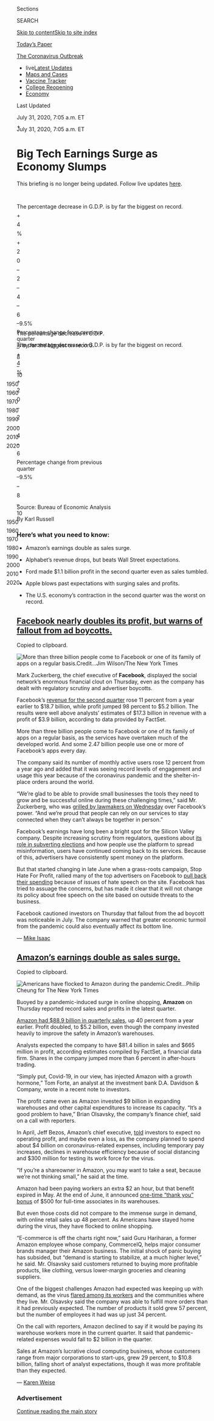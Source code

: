 <div id="app">

<div>

<div>

<div>

<div class="NYTAppHideMasthead css-ri3gv3 e1suatyy0">

<div class="section css-ui9rw0 e1suatyy2">

<div class="css-eph4ug er09x8g0">

<div class="css-6n7j50">

</div>

<span class="css-1dv1kvn">Sections</span>

<div class="css-10488qs">

<span class="css-1dv1kvn">SEARCH</span>

</div>

[Skip to content](#site-content)[Skip to site
index](#site-index)

</div>

<div class="css-10698na e1huz5gh0">

</div>

</div>

<div id="masthead-bar-one" class="section hasLinks css-15hmgas e1csuq9d3">

<div class="css-uqyvli e1csuq9d0">

</div>

<div class="css-1uqjmks e1csuq9d1">

</div>

<div class="css-9e9ivx">

[](https://myaccount.nytimes.com/auth/login?response_type=cookie&client_id=vi)

</div>

<div class="css-1bvtpon e1csuq9d2">

[Today’s
Paper](https://www.nytimes.com/section/todayspaper)

</div>

</div>

</div>

</div>

<div data-aria-hidden="false">

<div id="site-content" data-role="main">

<div class="css-15bl40j">

<div id="styln-prism-menu-1592847958612" class="section interactive-content interactive-size-medium css-1ufzkuw" data-id="100000007203936">

<div class="css-17ih8de interactive-body" data-sourceid="100000007203936">

<div id="scroll-container" class="css-1gj85ro">

[<span class="styln-title-wrap"><span class="css-1pje3qr">The
Coronavirus</span><span class="css-1pje3qr">
Outbreak</span></span>](https://www.nytimes.com/news-event/coronavirus)

  - <span class="css-kqxiym" data-emphasize="true">live</span>[Latest
    Updates](https://www.nytimes.com/2020/08/04/world/coronavirus-covid-19.html)
  - [Maps and
    Cases](https://www.nytimes.com/interactive/2020/us/coronavirus-us-cases.html)
  - [Vaccine
    Tracker](https://www.nytimes.com/interactive/2020/science/coronavirus-vaccine-tracker.html)
  - [College
    Reopening](https://www.nytimes.com/2020/08/02/us/covid-college-reopening.html)
  - [Economy](https://www.nytimes.com/live/2020/08/03/business/stock-market-today-coronavirus)

</div>

</div>

</div>

</div>

<div class="css-mj09ha">

<span>Last Updated <span class="css-vxcmzt"></span></span>

<div class="css-ki347z">

<span class="css-1656jku">July 31, 2020, 7:05 a.m.
ET</span><span class="css-xwx5dt"></span>

</div>

<span class="css-1dv1kvn" data-aria-live="polite">July 31, 2020, 7:05
a.m. ET</span>

</div>

<div class="css-ftdtgk">

<div class="css-1vkm6nb ehdk2mb0">

# Big Tech Earnings Surge as Economy Slumps

</div>

This briefing is no longer being updated. Follow live updates
[here](https://www.nytimes.com/live/2020/07/31/business/stock-market-today-coronavirus).

<div id="gdp-2q-change" class="section interactive-content interactive-size-scoop css-1fwl6kh" data-id="100000007263607">

<div class="css-17ih8de interactive-body" data-sourceid="100000007263607">

<div id="g-gdp-q2-change-box" class="ai2html">

<div id="g-gdp-q2-change-335" class="g-artboard" style="max-width: 335px;max-height: 341px" data-aspect-ratio="0.981" data-min-width="0" data-max-width="599">

<div style="padding: 0 0 101.8877% 0;">

</div>

![](data:image/gif;base64,R0lGODlhCgAKAIAAAB8fHwAAACH5BAEAAAAALAAAAAAKAAoAAAIIhI+py+0PYysAOw==)

<div id="g-ai0-1" class="g-graphic g-aiAbs g-aiPointText" style="top:4.7553%;margin-top:-17.2px;left:19.1005%;width:231px;">

The percentage decrease in G.D.P.

is by far the biggest on
record.

</div>

<div id="g-ai0-2" class="g-graphic g-aiAbs g-aiPointText" style="top:8.856%;margin-top:-606.2px;right:97.9104%;width:29px;">

\+

</div>

<div id="g-ai0-3" class="g-graphic g-aiAbs g-aiPointText" style="top:8.856%;margin-top:-606.2px;right:93.8269%;width:29px;">

4

</div>

<div id="g-ai0-4" class="g-graphic g-aiAbs g-aiPointText" style="top:8.856%;margin-top:-606.2px;left:6.1253%;width:32px;">

%

</div>

<div id="g-ai0-5" class="g-graphic g-aiAbs g-aiPointText" style="top:20.2821%;margin-top:-606.2px;right:97.9104%;width:29px;">

\+

</div>

<div id="g-ai0-6" class="g-graphic g-aiAbs g-aiPointText" style="top:20.2821%;margin-top:-606.2px;right:93.8269%;width:29px;">

2

</div>

<div id="g-ai0-7" class="g-graphic g-aiAbs g-aiPointText" style="top:31.7082%;margin-top:-606.2px;right:93.8269%;width:29px;">

0

</div>

<div id="g-ai0-8" class="g-graphic g-aiAbs g-aiPointText" style="top:43.1344%;margin-top:-606.2px;right:97.9104%;width:29px;">

–

</div>

<div id="g-ai0-9" class="g-graphic g-aiAbs g-aiPointText" style="top:43.1344%;margin-top:-606.2px;right:93.8269%;width:29px;">

2

</div>

<div id="g-ai0-10" class="g-graphic g-aiAbs g-aiPointText" style="top:54.5605%;margin-top:-606.2px;right:97.9104%;width:29px;">

–

</div>

<div id="g-ai0-11" class="g-graphic g-aiAbs g-aiPointText" style="top:54.5605%;margin-top:-606.2px;right:93.8269%;width:29px;">

4

</div>

<div id="g-ai0-12" class="g-graphic g-aiAbs g-aiPointText" style="top:65.9866%;margin-top:-606.2px;right:97.9104%;width:29px;">

–

</div>

<div id="g-ai0-13" class="g-graphic g-aiAbs g-aiPointText" style="top:65.9866%;margin-top:-606.2px;right:93.8269%;width:29px;">

6

</div>

<div id="g-ai0-14" class="g-graphic g-aiAbs g-aiPointText" style="top:75.3626%;margin-top:-8.2px;right:5.7624%;width:62px;">

–9.5%

</div>

<div id="g-ai0-15" class="g-graphic g-aiAbs g-aiPointText" style="top:75.5082%;margin-top:-7.7px;left:13.2824%;width:231px;">

Percentage change from previous
quarter

</div>

<div id="g-ai0-16" class="g-graphic g-aiAbs g-aiPointText" style="top:77.7057%;margin-top:-606.2px;right:97.9104%;width:29px;">

–

</div>

<div id="g-ai0-17" class="g-graphic g-aiAbs g-aiPointText" style="top:77.7057%;margin-top:-606.2px;right:93.8269%;width:29px;">

8

</div>

<div id="g-ai0-18" class="g-graphic g-aiAbs g-aiPointText" style="top:89.1318%;margin-top:-606.2px;right:97.9104%;width:29px;">

–

</div>

<div id="g-ai0-19" class="g-graphic g-aiAbs g-aiPointText" style="top:89.1318%;margin-top:-606.2px;right:93.7791%;width:36px;">

10

</div>

<div id="g-ai0-20" class="g-graphic g-aiAbs g-aiPointText" style="top:96.1633%;margin-top:-6.2px;left:10.8506%;margin-left:-24.5px;width:49px;">

1950

</div>

<div id="g-ai0-21" class="g-graphic g-aiAbs g-aiPointText" style="top:96.1633%;margin-top:-6.2px;left:22.9933%;margin-left:-24.5px;width:49px;">

1960

</div>

<div id="g-ai0-22" class="g-graphic g-aiAbs g-aiPointText" style="top:96.1633%;margin-top:-6.2px;left:35.1362%;margin-left:-24.5px;width:49px;">

1970

</div>

<div id="g-ai0-23" class="g-graphic g-aiAbs g-aiPointText" style="top:96.1633%;margin-top:-6.2px;left:47.2791%;margin-left:-24.5px;width:49px;">

1980

</div>

<div id="g-ai0-24" class="g-graphic g-aiAbs g-aiPointText" style="top:96.1633%;margin-top:-6.2px;left:59.4219%;margin-left:-24.5px;width:49px;">

1990

</div>

<div id="g-ai0-25" class="g-graphic g-aiAbs g-aiPointText" style="top:96.1633%;margin-top:-6.2px;left:71.5646%;margin-left:-24.5px;width:49px;">

2000

</div>

<div id="g-ai0-26" class="g-graphic g-aiAbs g-aiPointText" style="top:96.1633%;margin-top:-6.2px;left:83.7075%;margin-left:-24.5px;width:49px;">

2010

</div>

<div id="g-ai0-27" class="g-graphic g-aiAbs g-aiPointText" style="top:96.1633%;margin-top:-6.2px;left:95.8504%;margin-left:-24.5px;width:49px;">

2020

</div>

</div>

<div id="g-gdp-q2-change-600" class="g-artboard" style="width:600px; height:349.833169762183px;" data-aspect-ratio="1.715" data-min-width="600" data-max-width="1049">

<div style="">

</div>

![](data:image/gif;base64,R0lGODlhCgAKAIAAAB8fHwAAACH5BAEAAAAALAAAAAAKAAoAAAIIhI+py+0PYysAOw==)

<div id="g-ai1-1" class="g-graphic g-aiAbs g-aiPointText" style="top:3.5057%;margin-top:-9.3px;left:-0.0001%;width:479px;">

The percentage decrease in G.D.P. is by far the biggest on
record.

</div>

<div id="g-ai1-2" class="g-graphic g-aiAbs g-aiPointText" style="top:11.245%;margin-top:-7.3px;right:98.6281%;width:30px;">

\+

</div>

<div id="g-ai1-3" class="g-graphic g-aiAbs g-aiPointText" style="top:11.245%;margin-top:-7.3px;right:95.891%;width:30px;">

4

</div>

<div id="g-ai1-4" class="g-graphic g-aiAbs g-aiPointText" style="top:11.245%;margin-top:-7.3px;left:4.1056%;width:34px;">

%

</div>

<div id="g-ai1-5" class="g-graphic g-aiAbs g-aiPointText" style="top:22.3931%;margin-top:-7.3px;right:98.6281%;width:30px;">

\+

</div>

<div id="g-ai1-6" class="g-graphic g-aiAbs g-aiPointText" style="top:22.3931%;margin-top:-7.3px;right:95.891%;width:30px;">

2

</div>

<div id="g-ai1-7" class="g-graphic g-aiAbs g-aiPointText" style="top:33.5413%;margin-top:-7.3px;right:95.891%;width:30px;">

0

</div>

<div id="g-ai1-8" class="g-graphic g-aiAbs g-aiPointText" style="top:44.6895%;margin-top:-7.3px;right:98.6281%;width:30px;">

–

</div>

<div id="g-ai1-9" class="g-graphic g-aiAbs g-aiPointText" style="top:44.6895%;margin-top:-7.3px;right:95.891%;width:30px;">

2

</div>

<div id="g-ai1-10" class="g-graphic g-aiAbs g-aiPointText" style="top:56.1235%;margin-top:-7.3px;right:98.6281%;width:30px;">

–

</div>

<div id="g-ai1-11" class="g-graphic g-aiAbs g-aiPointText" style="top:56.1235%;margin-top:-7.3px;right:95.891%;width:30px;">

4

</div>

<div id="g-ai1-12" class="g-graphic g-aiAbs g-aiPointText" style="top:67.2717%;margin-top:-7.3px;right:98.6281%;width:30px;">

–

</div>

<div id="g-ai1-13" class="g-graphic g-aiAbs g-aiPointText" style="top:67.2717%;margin-top:-7.3px;right:95.891%;width:30px;">

6

</div>

<div id="g-ai1-14" class="g-graphic g-aiAbs g-aiPointText" style="top:75.9687%;margin-top:-7.8px;right:4.3662%;width:68px;">

–9.5%

</div>

<div id="g-ai1-15" class="g-graphic g-aiAbs g-aiPointText" style="top:76.2551%;margin-top:-7.8px;left:11.2586%;width:266px;">

Percentage change from previous
quarter

</div>

<div id="g-ai1-16" class="g-graphic g-aiAbs g-aiPointText" style="top:78.4198%;margin-top:-7.3px;right:98.6281%;width:30px;">

–

</div>

<div id="g-ai1-17" class="g-graphic g-aiAbs g-aiPointText" style="top:78.4198%;margin-top:-7.3px;right:95.891%;width:30px;">

8

</div>

<div id="g-ai1-18" class="g-graphic g-aiAbs g-aiPointText" style="top:89.5679%;margin-top:-7.3px;right:98.6281%;width:30px;">

–

</div>

<div id="g-ai1-19" class="g-graphic g-aiAbs g-aiPointText" style="top:89.5679%;margin-top:-7.3px;right:95.8877%;width:38px;">

10

</div>

<div id="g-ai1-20" class="g-graphic g-aiAbs g-aiPointText" style="top:97.408%;margin-top:-7.8px;left:9.1396%;margin-left:-27px;width:54px;">

1950

</div>

<div id="g-ai1-21" class="g-graphic g-aiAbs g-aiPointText" style="top:97.408%;margin-top:-7.8px;left:21.627%;margin-left:-27px;width:54px;">

1960

</div>

<div id="g-ai1-22" class="g-graphic g-aiAbs g-aiPointText" style="top:97.408%;margin-top:-7.8px;left:34.1144%;margin-left:-27px;width:54px;">

1970

</div>

<div id="g-ai1-23" class="g-graphic g-aiAbs g-aiPointText" style="top:97.408%;margin-top:-7.8px;left:46.6018%;margin-left:-27px;width:54px;">

1980

</div>

<div id="g-ai1-24" class="g-graphic g-aiAbs g-aiPointText" style="top:97.408%;margin-top:-7.8px;left:59.0892%;margin-left:-27px;width:54px;">

1990

</div>

<div id="g-ai1-25" class="g-graphic g-aiAbs g-aiPointText" style="top:97.408%;margin-top:-7.8px;left:71.5766%;margin-left:-27px;width:54px;">

2000

</div>

<div id="g-ai1-26" class="g-graphic g-aiAbs g-aiPointText" style="top:97.408%;margin-top:-7.8px;left:84.0641%;margin-left:-27px;width:54px;">

2010

</div>

<div id="g-ai1-27" class="g-graphic g-aiAbs g-aiPointText" style="top:97.408%;margin-top:-7.8px;left:96.5514%;margin-left:-27px;width:54px;">

2020

</div>

</div>

<div id="g-gdp-q2-change-1050" class="g-artboard" style="width:1050px; height:426.295842054247px;" data-aspect-ratio="2.463" data-min-width="1050">

<div style="">

</div>

![](data:image/gif;base64,R0lGODlhCgAKAIAAAB8fHwAAACH5BAEAAAAALAAAAAAKAAoAAAIIhI+py+0PYysAOw==)

<div id="g-ai2-1" class="g-graphic g-aiAbs g-aiPointText" style="top:3.3461%;margin-top:-9.3px;left:21.4286%;width:479px;">

The percentage decrease in G.D.P. is by far the biggest on
record.

</div>

<div id="g-ai2-2" class="g-graphic g-aiAbs g-aiPointText" style="top:6.396%;margin-top:-7.3px;right:99.1428%;width:30px;">

\+

</div>

<div id="g-ai2-3" class="g-graphic g-aiAbs g-aiPointText" style="top:6.396%;margin-top:-7.3px;right:97.6228%;width:30px;">

4

</div>

<div id="g-ai2-4" class="g-graphic g-aiAbs g-aiPointText" style="top:6.396%;margin-top:-7.3px;left:2.3752%;width:34px;">

%

</div>

<div id="g-ai2-5" class="g-graphic g-aiAbs g-aiPointText" style="top:18.1249%;margin-top:-7.3px;right:99.1428%;width:30px;">

\+

</div>

<div id="g-ai2-6" class="g-graphic g-aiAbs g-aiPointText" style="top:18.1249%;margin-top:-7.3px;right:97.6228%;width:30px;">

2

</div>

<div id="g-ai2-7" class="g-graphic g-aiAbs g-aiPointText" style="top:29.8539%;margin-top:-7.3px;right:97.6228%;width:30px;">

0

</div>

<div id="g-ai2-8" class="g-graphic g-aiAbs g-aiPointText" style="top:41.5828%;margin-top:-7.3px;right:99.1428%;width:30px;">

–

</div>

<div id="g-ai2-9" class="g-graphic g-aiAbs g-aiPointText" style="top:41.5828%;margin-top:-7.3px;right:97.6228%;width:30px;">

2

</div>

<div id="g-ai2-10" class="g-graphic g-aiAbs g-aiPointText" style="top:53.3117%;margin-top:-7.3px;right:99.1428%;width:30px;">

–

</div>

<div id="g-ai2-11" class="g-graphic g-aiAbs g-aiPointText" style="top:53.3117%;margin-top:-7.3px;right:97.6228%;width:30px;">

4

</div>

<div id="g-ai2-12" class="g-graphic g-aiAbs g-aiPointText" style="top:65.0407%;margin-top:-7.3px;right:99.1428%;width:30px;">

–

</div>

<div id="g-ai2-13" class="g-graphic g-aiAbs g-aiPointText" style="top:65.0407%;margin-top:-7.3px;right:97.6228%;width:30px;">

6

</div>

<div id="g-ai2-14" class="g-graphic g-aiAbs g-aiPointText" style="top:73.7201%;margin-top:-8.3px;left:21.4286%;width:266px;">

Percentage change from previous
quarter

</div>

<div id="g-ai2-15" class="g-graphic g-aiAbs g-aiPointText" style="top:73.7118%;margin-top:-8.2px;right:2.4316%;width:62px;">

–9.5%

</div>

<div id="g-ai2-16" class="g-graphic g-aiAbs g-aiPointText" style="top:76.7696%;margin-top:-7.3px;right:99.1428%;width:30px;">

–

</div>

<div id="g-ai2-17" class="g-graphic g-aiAbs g-aiPointText" style="top:76.7696%;margin-top:-7.3px;right:97.6228%;width:30px;">

8

</div>

<div id="g-ai2-18" class="g-graphic g-aiAbs g-aiPointText" style="top:88.4985%;margin-top:-7.3px;right:99.1428%;width:30px;">

–

</div>

<div id="g-ai2-19" class="g-graphic g-aiAbs g-aiPointText" style="top:88.4985%;margin-top:-7.3px;right:97.621%;width:38px;">

10

</div>

<div id="g-ai2-20" class="g-graphic g-aiAbs g-aiPointText" style="top:96.4742%;margin-top:-8.3px;left:6.9521%;margin-left:-27px;width:54px;">

1950

</div>

<div id="g-ai2-21" class="g-graphic g-aiAbs g-aiPointText" style="top:96.4742%;margin-top:-8.3px;left:20.0131%;margin-left:-27px;width:54px;">

1960

</div>

<div id="g-ai2-22" class="g-graphic g-aiAbs g-aiPointText" style="top:96.4742%;margin-top:-8.3px;left:33.0739%;margin-left:-27px;width:54px;">

1970

</div>

<div id="g-ai2-23" class="g-graphic g-aiAbs g-aiPointText" style="top:96.4742%;margin-top:-8.3px;left:46.1349%;margin-left:-27px;width:54px;">

1980

</div>

<div id="g-ai2-24" class="g-graphic g-aiAbs g-aiPointText" style="top:96.4742%;margin-top:-8.3px;left:59.1959%;margin-left:-27px;width:54px;">

1990

</div>

<div id="g-ai2-25" class="g-graphic g-aiAbs g-aiPointText" style="top:96.4742%;margin-top:-8.3px;left:72.2566%;margin-left:-27px;width:54px;">

2000

</div>

<div id="g-ai2-26" class="g-graphic g-aiAbs g-aiPointText" style="top:96.4742%;margin-top:-8.3px;left:85.3177%;margin-left:-27px;width:54px;">

2010

</div>

<div id="g-ai2-27" class="g-graphic g-aiAbs g-aiPointText" style="top:96.4742%;margin-top:-8.3px;left:98.3787%;margin-left:-27px;width:54px;">

2020

</div>

</div>

</div>

</div>

Source: Bureau of Economic Analysis

By Karl Russell

</div>

</div>

<div id="feed-top" class="css-7pw99z">

</div>

### Here’s what you need to know:

  - [](#amazons-earnings-double-as-sales-surge)
    
    <span>Amazon’s earnings double as sales surge.</span>

  - [](#alphabets-revenue-drops-but-beats-wall-street-expectations)
    
    <span>Alphabet’s revenue drops, but beats Wall Street
    expectations.</span>

  - [](#ford-made-1-1-billion-profit-in-the-second-quarter-even-as-sales-tumbled)
    
    <span>Ford made $1.1 billion profit in the second quarter even as
    sales tumbled.</span>

  - [](#apple-blows-past-expectations-with-surging-sales-and-profits)
    
    <span>Apple blows past expectations with surging sales and
    profits.</span>

  - [](#the-us-economys-contraction-in-the-second-quarter-was-the-worst-on-record)
    
    <span>The U.S. economy’s contraction in the second quarter was the
    worst on
record.</span>

<div class="live-blog-post css-10d3q4a" data-test-id="live-blog-post" data-source-id="100000007264867">

<div id="facebook-nearly-doubles-its-profit-but-warns-of-fallout-from-ad-boycotts" class="css-608m5d">

</div>

<div class="css-j3uhc5">

<div class="css-bd1680">

## [Facebook nearly doubles its profit, but warns of fallout from ad boycotts.](#facebook-nearly-doubles-its-profit-but-warns-of-fallout-from-ad-boycotts)

<span class="css-uj8f8v" data-aria-live="polite">Copied to
clipboard.</span>

</div>

</div>

<div class="css-79elbk" data-testid="photoviewer-wrapper">

<div class="css-z3e15g" data-testid="photoviewer-wrapper-hidden">

</div>

<div class="css-1a48zt4 ehw59r15" data-testid="photoviewer-children">

![<span class="css-16f3y1r e13ogyst0" data-aria-hidden="true">More than
three billion people come to Facebook or one of its family of apps on a
regular
basis.</span><span class="css-cnj6d5 e1z0qqy90" itemprop="copyrightHolder"><span class="css-1ly73wi e1tej78p0">Credit...</span><span><span>Jim
Wilson/The New York
Times</span></span></span>](https://static01.nyt.com/images/2020/07/30/business/30markets-brf-facebook/merlin_174655161_89b625c0-9697-484c-8543-ca8e17245182-articleLarge.jpg?quality=75&auto=webp&disable=upscale)

</div>

</div>

Mark Zuckerberg, the chief executive of **Facebook**, displayed the
social network’s enormous financial clout on Thursday, even as the
company has dealt with regulatory scrutiny and advertiser boycotts.

Facebook’s [revenue for the second
quarter](https://investor.fb.com/investor-news/press-release-details/2020/Facebook-Reports-Second-Quarter-2020-Results/default.aspx)
rose 11 percent from a year earlier to $18.7 billion, while profit
jumped 98 percent to $5.2 billion. The results were well above analysts’
estimates of $17.3 billion in revenue with a profit of $3.9 billion,
according to data provided by FactSet.

More than three billion people come to Facebook or one of its family of
apps on a regular basis, as the services have overtaken much of the
developed world. And some 2.47 billion people use one or more of
Facebook’s apps every day.

The company said its number of monthly active users rose 12 percent from
a year ago and added that it was seeing record levels of engagement and
usage this year because of the coronavirus pandemic and the
shelter-in-place orders around the world.

“We’re glad to be able to provide small businesses the tools they need
to grow and be successful online during these challenging times,” said
Mr. Zuckerberg, who was [grilled by lawmakers on
Wednesday](https://www.nytimes.com/2020/07/29/technology/big-tech-hearing-apple-amazon-facebook-google.html)
over Facebook’s power. “And we’re proud that people can rely on our
services to stay connected when they can’t always be together in
person.”

Facebook’s earnings have long been a bright spot for the Silicon Valley
company. Despite increasing scrutiny from regulators, questions about
[its role in subverting
elections](https://www.nytimes.com/2018/02/17/technology/indictment-russian-tech-facebook.html)
and how people use the platform to spread misinformation, users have
continued coming back to its services. Because of this, advertisers have
consistently spent money on the platform.

But that started changing in late June when a grass-roots campaign, Stop
Hate For Profit, rallied many of the top advertisers on Facebook to
[pull back their
spending](https://www.nytimes.com/2020/06/30/technology/facebook-advertising-boycott.html)
because of issues of hate speech on the site. Facebook has tried to
assuage the concerns, but has made it clear that it will not change its
policy about free speech on the site based on outside threats to the
business.

Facebook cautioned investors on Thursday that fallout from the ad
boycott was noticeable in July. The company warned that greater economic
turmoil from the pandemic could also eventually affect its bottom line.

<div class="css-j3uhc5">

— [<span class="css-1baulvz last-byline" itemprop="name">Mike
Isaac</span>](https://www.nytimes.com/by/mike-isaac)

</div>

</div>

<div class="live-blog-post css-10d3q4a" data-test-id="live-blog-post" data-source-id="100000007264868">

<div id="amazons-earnings-double-as-sales-surge" class="css-608m5d">

</div>

<div class="css-j3uhc5">

<div class="css-bd1680">

## [Amazon’s earnings double as sales surge.](#amazons-earnings-double-as-sales-surge)

<span class="css-uj8f8v" data-aria-live="polite">Copied to
clipboard.</span>

</div>

</div>

<div class="css-79elbk" data-testid="photoviewer-wrapper">

<div class="css-z3e15g" data-testid="photoviewer-wrapper-hidden">

</div>

<div class="css-1a48zt4 ehw59r15" data-testid="photoviewer-children">

![<span class="css-16f3y1r e13ogyst0" data-aria-hidden="true">Americans
have flocked to Amazon during the
pandemic.</span><span class="css-cnj6d5 e1z0qqy90" itemprop="copyrightHolder"><span class="css-1ly73wi e1tej78p0">Credit...</span><span><span>Philip
Cheung for The New York
Times</span></span></span>](https://static01.nyt.com/images/2020/07/30/business/30markets-brf-amazon/30markets-brf-amazon-articleLarge.jpg?quality=75&auto=webp&disable=upscale)

</div>

</div>

Buoyed by a pandemic-induced surge in online shopping, **Amazon** on
Thursday reported record sales and profits in the latest quarter.

[Amazon had $88.9 billion in quarterly
sales](https://www.nytimes.com/2020/05/22/technology/amazon-coronavirus-target-walmart.html),
up 40 percent from a year earlier. Profit doubled, to $5.2 billion, even
though the company invested heavily to improve the safety in Amazon’s
warehouses.

Analysts expected the company to have $81.4 billion in sales and $665
million in profit, according estimates compiled by FactSet, a financial
data firm. Shares in the company jumped more than 6 percent in
after-hours trading.

“Simply put, Covid-19, in our view, has injected Amazon with a growth
hormone,” Tom Forte, an analyst at the investment bank D.A. Davidson &
Company, wrote in a recent note to investors.

The profit came even as Amazon invested $9 billion in expanding
warehouses and other capital expenditures to increase its capacity.
“It’s a good problem to have,” Brian Olsavsky, the company’s finance
chief, said on a call with reporters.

In April, Jeff Bezos, Amazon’s chief executive,
[told](https://www.nytimes.com/2020/04/30/technology/amazon-stock-earnings-report.html)
investors to expect no operating profit, and maybe even a loss, as the
company planned to spend about $4 billion on coronavirus-related
expenses, including temporary pay increases, declines in warehouse
efficiency because of social distancing and $300 million for testing its
work force for the virus.

“If you’re a shareowner in Amazon, you may want to take a seat, because
we’re not thinking small,” he said at the time.

Amazon had been paying workers an extra $2 an hour, but that benefit
expired in May. At the end of June, it announced [one-time “thank you”
bonus](https://blog.aboutamazon.com/operations/a-thank-you-bonus-for-amazon-front-line-employees-and-partners)
of $500 for full-time associates in its warehouses.

But even those costs did not compare to the immense surge in demand,
with online retail sales up 48 percent. As Americans have stayed home
during the virus, they have flocked to online shopping.

“E-commerce is off the charts right now,” said Guru Hariharan, a former
Amazon employee whose company, CommerceIQ, helps major consumer brands
manager their Amazon business. The initial shock of panic buying has
subsided, but “demand is starting to stabilize, at a much higher level,”
he said. Mr. Olsavsky said customers returned to buying more profitable
products, like clothing, versus lower-margin groceries and cleaning
suppliers.

One of the biggest challenges Amazon had expected was keeping up with
demand, as the virus [flared among its
workers](https://www.nytimes.com/2020/05/19/technology/amazon-coronavirus-workers.html)
and the communities where they live. Mr. Olsavsky said the company was
able to fulfill more orders than it had previously expected. The number
of products it sold grew 57 percent, but the number of employees it had
was up just 34 percent.

On the call with reporters, Amazon declined to say if it would be paying
its warehouse workers more in the current quarter. It said that
pandemic-related expenses would fall to $2 billion in the quarter.

Sales at Amazon’s lucrative cloud computing business, whose customers
range from major corporations to start-ups, grew 29 percent, to $10.8
billion, falling short of analyst expectations, though it was more
profitable than they expected.

<div class="css-j3uhc5">

— [<span class="css-1baulvz last-byline" itemprop="name">Karen
Weise</span>](https://www.nytimes.com/by/karen-weise)

</div>

</div>

<div id="ad-0" class="css-1pmeh62">

<div class="css-142l3g4">

### Advertisement

[Continue reading the main
story](#after-dfp-ad-mid1)

<div id="dfp-ad-mid1" class="ad dfp-ad-mid1-wrapper" style="text-align:center;height:100%;display:block">

</div>

<div id="after-dfp-ad-mid1">

</div>

</div>

</div>

<div class="live-blog-post css-10d3q4a" data-test-id="live-blog-post" data-source-id="100000007264856">

<div id="alphabets-revenue-drops-but-beats-wall-street-expectations" class="css-608m5d">

</div>

<div class="css-j3uhc5">

<div class="css-bd1680">

## [Alphabet’s revenue drops, but beats Wall Street expectations.](#alphabets-revenue-drops-but-beats-wall-street-expectations)

<span class="css-uj8f8v" data-aria-live="polite">Copied to
clipboard.</span>

</div>

</div>

<div class="css-79elbk" data-testid="photoviewer-wrapper">

<div class="css-z3e15g" data-testid="photoviewer-wrapper-hidden">

</div>

<div class="css-1a48zt4 ehw59r15" data-testid="photoviewer-children">

![<span class="css-16f3y1r e13ogyst0" data-aria-hidden="true">A revenue
decline at Alphabet, the parent of Google, came largely from lower sales
of advertisements that run alongside its search
results.</span><span class="css-cnj6d5 e1z0qqy90" itemprop="copyrightHolder"><span class="css-1ly73wi e1tej78p0">Credit...</span><span><span>Jason
Henry for The New York
Times</span></span></span>](https://static01.nyt.com/images/2020/07/30/business/30markets-brf-google/merlin_165422706_2d67c3e6-7d07-4987-b4a0-dde1ea884c81-articleLarge.jpg?quality=75&auto=webp&disable=upscale)

</div>

</div>

**Alphabet**, the parent company of **Google**, reported its first-ever
decline in quarterly revenue on Thursday, hurt by a slowdown in spending
by advertisers.

Alphabet said its revenue fell 2 percent to $38.3 billion in the second
quarter compared with a year ago. The decline came largely from lower
sales of advertisements that run alongside its search results because of
the coronavirus pandemic, although the company posted an increase in
revenue from YouTube ads and its cloud-computing business.

The results were the first time that quarterly revenue had declined in
its 17 years as a publicly traded company, but Alphabet exceeded
analysts’ expectations for revenue and profit. Net profit totaled $6.96
billion, down 30 percent from a year ago.

<div class="css-j3uhc5">

— [<span class="css-1baulvz last-byline" itemprop="name">Daisuke
Wakabayashi</span>](https://www.nytimes.com/by/daisuke-wakabayashi)

</div>

</div>

<div class="live-blog-post css-10d3q4a" data-test-id="live-blog-post" data-source-id="100000007265362">

<div id="ford-made-1-1-billion-profit-in-the-second-quarter-even-as-sales-tumbled" class="css-608m5d">

</div>

<div class="css-j3uhc5">

<div class="css-bd1680">

## [Ford made $1.1 billion profit in the second quarter even as sales tumbled.](#ford-made-1-1-billion-profit-in-the-second-quarter-even-as-sales-tumbled)

<span class="css-uj8f8v" data-aria-live="polite">Copied to
clipboard.</span>

</div>

</div>

<div class="css-79elbk" data-testid="photoviewer-wrapper">

<div class="css-z3e15g" data-testid="photoviewer-wrapper-hidden">

</div>

<div class="css-1a48zt4 ehw59r15" data-testid="photoviewer-children">

![<span class="css-16f3y1r e13ogyst0" data-aria-hidden="true">The
coronavirus pandemic forced Ford and other automakers to close factories
for nearly two months starting in March.
</span><span class="css-cnj6d5 e1z0qqy90" itemprop="copyrightHolder"><span class="css-1ly73wi e1tej78p0">Credit...</span><span><span>Nolis
Anderson for The New York
Times</span></span></span>](https://static01.nyt.com/images/2020/07/30/business/30market-brf-ford/merlin_168723951_901c005f-c9a2-41d8-a9bc-57af4151e16b-articleLarge.jpg?quality=75&auto=webp&disable=upscale)

</div>

</div>

**Ford Motor** said Thursday it earned $1.1 billion in the second
quarter as a large one-time gain in the value of its investment in an
autonomous driving company more than offset losses in its main business.

Without the gain, from its stake in Argo AI, Ford lost $1.9 billion
excluding interest and taxes. The result was better than Ford’s earlier
forecast of a pretax loss of $5 billion.

The coronavirus pandemic forced Ford and other automakers to close
factories for nearly two months starting in March. On Wednesday,
**General Motors** said it lost $758 million in the second quarter.

Ford said in a statement that it expected “no further significant
coronavirus-related disruptions to production” in the second half of the
year. But the company also said it was not expecting “meaningful change
in the current economic conditions.”

Ford’s chief executive, Jim Hackett, said in a conference call that
reductions in spending and an efficient restart of production enabled
the company to avoid the kind of dire results it forecast in April. In
after-hours trading, Ford shares rose more than 2 percent to about
$6.90.

The automaker forecast that it would earn $500 million to $1.5 billion
on a pretax basis in the third quarter, amid weaker demand for new
vehicles, parts and services.

Ford’s deliveries of new vehicles fell by half to 645,000 in the second
quarter largely because of the pandemic. Its auto operations lost money
in every region in the world, including a $954 million setback in North
America.

The company used up $5.3 billion in cash in the quarter, but said it
still has $39 billion on hand at the end of June.

Ford recorded a gain of $3.5 billion from a transaction related to an
alliance it formed with **Volkswagen**, which bought a stake in Argo AI.

Ford has been trying for three years to streamline its operations and
return to robust profits, but has come under criticism for slow
progress. Mr. Hackett said Ford was pinning its hopes on new vehicles it
unveiled in the last few weeks: a redesigned version of its F-150 pickup
truck and a line of rugged sport-utility vehicles that will be marketed
under the Bronco name. The company said it had already taken
reservations for 150,000 Broncos.

<div class="css-j3uhc5">

— [<span class="css-1baulvz last-byline" itemprop="name">Neal E.
Boudette</span>](https://www.nytimes.com/by/neal-e-boudette)

</div>

</div>

<div class="live-blog-post css-10d3q4a" data-test-id="live-blog-post" data-source-id="100000007264862">

<div id="apple-blows-past-expectations-with-surging-sales-and-profits" class="css-608m5d">

</div>

<div class="css-j3uhc5">

<div class="css-bd1680">

## [Apple blows past expectations with surging sales and profits.](#apple-blows-past-expectations-with-surging-sales-and-profits)

<span class="css-uj8f8v" data-aria-live="polite">Copied to
clipboard.</span>

</div>

</div>

<div class="css-79elbk" data-testid="photoviewer-wrapper">

<div class="css-z3e15g" data-testid="photoviewer-wrapper-hidden">

</div>

<div class="css-1a48zt4 ehw59r15" data-testid="photoviewer-children">

![<span class="css-16f3y1r e13ogyst0" data-aria-hidden="true">Consumers
bought huge amounts of Apple products despite a global economic
slowdown.</span><span class="css-cnj6d5 e1z0qqy90" itemprop="copyrightHolder"><span class="css-1ly73wi e1tej78p0">Credit...</span><span><span>Victor
J. Blue for The New York
Times</span></span></span>](https://static01.nyt.com/images/2020/07/30/business/30markets-brf-apple/merlin_170516238_7ed7cf4f-4da4-4c49-a5d0-90ee8cc868a5-articleLarge.jpg?quality=75&auto=webp&disable=upscale)

</div>

</div>

From April through June, millions of people lost their jobs, thousands
of businesses closed — and Apple made a further $11.25 billion in
profits.

A global [economic
slowdown](https://www.nytimes.com/live/2020/07/30/business/stock-market-today-coronavirus/the-us-economys-contraction-in-the-second-quarter-was-the-worst-on-record)
in the second quarter did not faze one of the world’s richest and most
resilient companies, as people kept buying Apple devices en masse and
paid the tech giant billions of dollars more for apps and services on
those gadgets.

Apple said its sales rose 11 percent to $59.7 billion and its profits
increased 12 percent to $11.25 billion. Both figures handily beat
analysts’ expectations, with Wall Street having forecast declines in
both areas.

Revenue rose for all of Apple’s product categories and in all of its
geographic areas, unusual success even by Apple’s lofty standards.

Sales were particularly strong for iPads and Mac computers, as the
public was increasingly forced to work and socialize virtually because
of the pandemic. Revenue also surged in its internet-services business,
which includes Apple’s cut of sales from the App Store, the subject of
antitrust investigations in [the United
States](https://www.nytimes.com/2020/07/28/technology/amazon-apple-facebook-google-antitrust-hearing.html)
and
[Europe](https://www.nytimes.com/2020/06/16/business/apple-app-store-european-union-antitrust.html).
Even the iPhone, which remains the company’s biggest seller, notched a
slight increase in sales for only the second time in the past seven
quarters.

Luca Maestri, Apple’s finance chief, said in an interview that the shift
to working and learning from home had led more people to splurge on
Apple’s devices. “Our products and services are very relevant to our
customers’ lives, and in some cases, even more during the pandemic than
ever before,” he said.

But while the pandemic has [further entrenched the biggest tech
companies’
power](https://www.nytimes.com/2020/03/23/technology/coronavirus-facebook-amazon-youtube.html),
Mr. Maestri disputed the idea that it had been good for business, saying
the quarter would have been even stronger without it. “We believe we’ve
lost several billion dollars because of the pandemic,” he said.

Investors have flocked to Apple’s shares as a safe haven from an
economic recession, pushing its stock price up about 30 percent this
year to a roughly $1.67 trillion value.

<div class="css-j3uhc5">

— [<span class="css-1baulvz last-byline" itemprop="name">Jack
Nicas</span>](https://www.nytimes.com/by/jack-nicas)

</div>

</div>

<div id="ad-1" class="css-1pmeh62">

<div class="css-142l3g4">

### Advertisement

[Continue reading the main
story](#after-dfp-ad-mid2)

<div id="dfp-ad-mid2" class="ad dfp-ad-mid2-wrapper" style="text-align:center;height:100%;display:block">

</div>

<div id="after-dfp-ad-mid2">

</div>

</div>

</div>

<div class="live-blog-post css-10d3q4a" data-test-id="live-blog-post" data-source-id="100000007263207">

<div id="the-us-economys-contraction-in-the-second-quarter-was-the-worst-on-record" class="css-608m5d">

</div>

<div class="css-j3uhc5">

<div class="css-bd1680">

## [The U.S. economy’s contraction in the second quarter was the worst on record.](#the-us-economys-contraction-in-the-second-quarter-was-the-worst-on-record)

<span class="css-uj8f8v" data-aria-live="polite">Copied to
clipboard.</span>

</div>

</div>

Economic output fell at its fastest pace on record last spring as the
coronavirus pandemic forced [businesses across the United States to
close their
doors](https://www.nytimes.com/2020/07/17/business/economy/how-to-save-economy.html?action=click&module=RelatedLinks&pgtype=Article)
and kept millions of Americans shut in their homes for weeks.

Gross domestic product — the broadest measure of goods and services
produced — fell 9.5 percent in the second quarter of the year, the
[Commerce Department said
Thursday](https://www.bea.gov/sites/default/files/2020-07/gdp2q20_adv.pdf).
On an annualized basis, the [standard way of reporting quarterly
economic
data](https://www.nytimes.com/2020/07/29/business/economy/us-gdp-report.html),
G.D.P. fell at a rate of 32.9
percent.

<div id="gpd-2q" class="section interactive-content interactive-size-scoop css-174j8de" data-id="100000007263631">

<div class="css-17ih8de interactive-body" data-sourceid="100000007263631">

<div id="g-gdp-q2-box" class="ai2html">

<div id="g-gdp-q2-335" class="g-artboard" style="max-width: 335px;max-height: 350px" data-aspect-ratio="0.957" data-min-width="0" data-max-width="599">

<div style="padding: 0 0 104.5271% 0;">

</div>

![](data:image/gif;base64,R0lGODlhCgAKAIAAAB8fHwAAACH5BAEAAAAALAAAAAAKAAoAAAIIhI+py+0PYysAOw==)

<div id="g-ai0-1" class="g-graphic g-aiAbs g-aiPointText" style="top:2.4934%;margin-top:-8.7px;left:-0.0001%;width:297px;">

G.D.P. shrank $1.8 trillion in the 2nd
quarter.

</div>

<div id="g-ai0-2" class="g-graphic g-aiAbs g-aiPointText" style="top:10.4887%;margin-top:-7.7px;right:93.7314%;width:43px;">

$20

</div>

<div id="g-ai0-3" class="g-graphic g-aiAbs g-aiPointText" style="top:10.4887%;margin-top:-7.7px;left:7.1985%;width:54px;">

trillion

</div>

<div id="g-ai0-4" class="g-graphic g-aiAbs g-aiPointText" style="top:26.1955%;margin-top:-7.7px;right:93.7197%;width:36px;">

18

</div>

<div id="g-ai0-5" class="g-graphic g-aiAbs g-aiPointText" style="top:37.1911%;margin-top:-15.2px;right:4.4398%;width:62px;">

$17.2

trillion

</div>

<div id="g-ai0-6" class="g-graphic g-aiAbs g-aiPointText" style="top:41.9024%;margin-top:-7.7px;right:93.7197%;width:36px;">

16

</div>

<div id="g-ai0-7" class="g-graphic g-aiAbs g-aiPointText" style="top:57.6092%;margin-top:-7.7px;right:93.7197%;width:36px;">

14

</div>

<div id="g-ai0-8" class="g-graphic g-aiAbs g-aiPointText" style="top:73.0305%;margin-top:-7.7px;right:93.7197%;width:36px;">

12

</div>

<div id="g-ai0-9" class="g-graphic g-aiAbs g-aiPointText" style="top:83.1686%;margin-top:-15.2px;left:22.4636%;width:224px;">

Gross domestic product, adjusted for

inflation and seasonality, at annual
rates

</div>

<div id="g-ai0-10" class="g-graphic g-aiAbs g-aiPointText" style="top:88.7374%;margin-top:-7.7px;right:93.7197%;width:36px;">

10

</div>

<div id="g-ai0-11" class="g-graphic g-aiAbs g-aiPointText" style="top:95.5913%;margin-top:-7.7px;left:7.479%;margin-left:-19px;width:38px;">

’04

</div>

<div id="g-ai0-12" class="g-graphic g-aiAbs g-aiPointText" style="top:95.5913%;margin-top:-7.7px;left:18.6588%;margin-left:-19px;width:38px;">

’06

</div>

<div id="g-ai0-13" class="g-graphic g-aiAbs g-aiPointText" style="top:95.5913%;margin-top:-7.7px;left:29.8387%;margin-left:-19px;width:38px;">

’08

</div>

<div id="g-ai0-14" class="g-graphic g-aiAbs g-aiPointText" style="top:95.5913%;margin-top:-7.7px;left:41.108%;margin-left:-19px;width:38px;">

’10

</div>

<div id="g-ai0-15" class="g-graphic g-aiAbs g-aiPointText" style="top:95.5913%;margin-top:-7.7px;left:52.288%;margin-left:-19px;width:38px;">

’12

</div>

<div id="g-ai0-16" class="g-graphic g-aiAbs g-aiPointText" style="top:95.5913%;margin-top:-7.7px;left:63.4679%;margin-left:-19px;width:38px;">

’14

</div>

<div id="g-ai0-17" class="g-graphic g-aiAbs g-aiPointText" style="top:95.5913%;margin-top:-7.7px;left:74.6478%;margin-left:-19px;width:38px;">

’16

</div>

<div id="g-ai0-18" class="g-graphic g-aiAbs g-aiPointText" style="top:95.5913%;margin-top:-7.7px;left:85.8275%;margin-left:-19px;width:38px;">

’18

</div>

<div id="g-ai0-19" class="g-graphic g-aiAbs g-aiPointText" style="top:95.5913%;margin-top:-7.7px;left:96.9181%;margin-left:-19px;width:38px;">

’20

</div>

</div>

<div id="g-gdp-q2-600" class="g-artboard" style="width:600px; height:350.165710798079px;" data-aspect-ratio="1.713" data-min-width="600">

<div style="">

</div>

![](data:image/gif;base64,R0lGODlhCgAKAIAAAB8fHwAAACH5BAEAAAAALAAAAAAKAAoAAAIIhI+py+0PYysAOw==)

<div id="g-ai1-1" class="g-graphic g-aiAbs g-aiPointText" style="top:2.3601%;margin-top:-9.3px;left:-0.0001%;width:358px;">

G.D.P. shrank $1.8 trillion in the second
quarter.

</div>

<div id="g-ai1-2" class="g-graphic g-aiAbs g-aiPointText" style="top:10.4996%;margin-top:-7.8px;right:95.8334%;width:47px;">

$20

</div>

<div id="g-ai1-3" class="g-graphic g-aiAbs g-aiPointText" style="top:10.4996%;margin-top:-7.8px;left:4.6056%;width:59px;">

trillion

</div>

<div id="g-ai1-4" class="g-graphic g-aiAbs g-aiPointText" style="top:25.9208%;margin-top:-7.8px;right:95.9647%;width:38px;">

18

</div>

<div id="g-ai1-5" class="g-graphic g-aiAbs g-aiPointText" style="top:36.6294%;margin-top:-15.3px;right:5.0399%;width:68px;">

$17.2

trillion

</div>

<div id="g-ai1-6" class="g-graphic g-aiAbs g-aiPointText" style="top:41.6277%;margin-top:-7.8px;right:95.9647%;width:38px;">

16

</div>

<div id="g-ai1-7" class="g-graphic g-aiAbs g-aiPointText" style="top:57.3345%;margin-top:-7.8px;right:95.9647%;width:38px;">

14

</div>

<div id="g-ai1-8" class="g-graphic g-aiAbs g-aiPointText" style="top:73.0414%;margin-top:-7.8px;right:95.9647%;width:38px;">

12

</div>

<div id="g-ai1-9" class="g-graphic g-aiAbs g-aiPointText" style="top:83.6077%;margin-top:-7.8px;left:11.5698%;width:491px;">

Gross domestic product, adjusted for inflation and seasonality, at
annual
rates

</div>

<div id="g-ai1-10" class="g-graphic g-aiAbs g-aiPointText" style="top:88.4626%;margin-top:-7.8px;right:95.9647%;width:38px;">

10

</div>

<div id="g-ai1-11" class="g-graphic g-aiAbs g-aiPointText" style="top:96.1732%;margin-top:-7.8px;left:5.3682%;margin-left:-20.5px;width:41px;">

’04

</div>

<div id="g-ai1-12" class="g-graphic g-aiAbs g-aiPointText" style="top:96.1732%;margin-top:-7.8px;left:16.6262%;margin-left:-20.5px;width:41px;">

’06

</div>

<div id="g-ai1-13" class="g-graphic g-aiAbs g-aiPointText" style="top:96.1732%;margin-top:-7.8px;left:27.8841%;margin-left:-20.5px;width:41px;">

’08

</div>

<div id="g-ai1-14" class="g-graphic g-aiAbs g-aiPointText" style="top:96.1732%;margin-top:-7.8px;left:39.2004%;margin-left:-20.5px;width:41px;">

’10

</div>

<div id="g-ai1-15" class="g-graphic g-aiAbs g-aiPointText" style="top:96.1732%;margin-top:-7.8px;left:50.4583%;margin-left:-20.5px;width:41px;">

’12

</div>

<div id="g-ai1-16" class="g-graphic g-aiAbs g-aiPointText" style="top:96.1732%;margin-top:-7.8px;left:61.7162%;margin-left:-20.5px;width:41px;">

’14

</div>

<div id="g-ai1-17" class="g-graphic g-aiAbs g-aiPointText" style="top:96.1732%;margin-top:-7.8px;left:72.9742%;margin-left:-20.5px;width:41px;">

’16

</div>

<div id="g-ai1-18" class="g-graphic g-aiAbs g-aiPointText" style="top:96.1732%;margin-top:-7.8px;left:84.2322%;margin-left:-20.5px;width:41px;">

’18

</div>

<div id="g-ai1-19" class="g-graphic g-aiAbs g-aiPointText" style="top:96.1732%;margin-top:-7.8px;left:95.4317%;margin-left:-20.5px;width:41px;">

’20

</div>

</div>

</div>

</div>

Source: Bureau of Economic Analysis

By Karl Russell

</div>

The collapse was unprecedented in its speed and breathtaking in its
severity. The only possible comparisons in modern American history came
during the Great Depression and the demobilization after World War II,
both of which occurred before the advent of modern economic statistics.

Unlike past recessions, this one was a result of a conscious decision to
suspend economic activity to slow the spread of the virus. Congress
pumped trillions of dollars into the economy to sustain households and
businesses, limit long-term damage and allow for a rapid rebound.

The plan worked at first. In recent weeks, however, [cases have surged
in much of the
country](https://www.nytimes.com/2020/07/29/health/coronavirus-future-america.html).
Data from public and private sources indicate [a pullback in economic
activity](https://www.nytimes.com/2020/07/15/business/economy/economic-recovery-coronavirus-resurgence.html?action=click&module=RelatedLinks&pgtype=Article),
reflecting consumer unease and renewed shutdowns.

“In another world, a sharp drop in activity would have been just a good,
necessary blip while we addressed the virus,” said Heather Boushey,
president of the Washington Center for Equitable Growth, a progressive
think tank. “From where we sit in July, we know that this wasn’t just a
short-term blip.”

<div class="css-j3uhc5">

— [<span class="css-1baulvz last-byline" itemprop="name">Ben
Casselman</span>](https://www.nytimes.com/by/ben-casselman)

</div>

<div>

</div>

</div>

<div class="live-blog-post css-10d3q4a" data-test-id="live-blog-post" data-source-id="100000007263209">

<div id="1-43-million-filed-new-state-unemployment-claims-last-week" class="css-608m5d">

</div>

<div class="css-j3uhc5">

<div class="css-bd1680">

## [1.43 million filed new state unemployment claims last week.](#1-43-million-filed-new-state-unemployment-claims-last-week)

<span class="css-uj8f8v" data-aria-live="polite">Copied to
clipboard.</span>

</div>

</div>

<div class="css-79elbk" data-testid="photoviewer-wrapper">

<div class="css-z3e15g" data-testid="photoviewer-wrapper-hidden">

</div>

<div class="css-1a48zt4 ehw59r15" data-testid="photoviewer-children">

![<span class="css-16f3y1r e13ogyst0" data-aria-hidden="true">Waiting
for help with an unemployment insurance claim at an event in Tulsa,
Okla., last
week.</span><span class="css-cnj6d5 e1z0qqy90" itemprop="copyrightHolder"><span class="css-1ly73wi e1tej78p0">Credit...</span><span><span>Joseph
Rushmore for The New York
Times</span></span></span>](https://static01.nyt.com/images/2020/07/30/business/30markets-brf-jobless-numbers1/merlin_174916698_cb3beb88-4cb3-4ec0-ad7e-44c9eb33375f-articleLarge.jpg?quality=75&auto=webp&disable=upscale)

</div>

</div>

The number of Americans filing new claims for state unemployment
benefits totaled 1.43 million last week, the Labor Department [reported
Thursday](https://oui.doleta.gov/press/2020/073020.pdf).

It was the 19th straight week that the tally exceeded one million, an
unheard-of figure before the coronavirus pandemic. And it was the second
weekly increase in a row after nearly four months of declines, a sign of
how the rebound in cases has undercut the economy’s nascent recovery.
Claims for the previous week totaled 1.42 million.

New claims for Pandemic Unemployment Assistance, the government’s
program aimed at covering freelancers, the self-employed and other
workers not covered by traditional unemployment benefits, totaled
830,000, down from 975,000 the week before. Those numbers, unlike the
figures for state claims, are not seasonally
adjusted.

<div id="july-30-jobless" class="section interactive-content interactive-size-scoop css-174j8de" data-id="100000007264271">

<div class="css-17ih8de interactive-body" data-sourceid="100000007264271">

<div id="g-claims-box" class="ai2html">

<div id="g-claims-335" class="g-artboard" style="max-width: 335px;max-height: 476px" data-aspect-ratio="0.703" data-min-width="0" data-max-width="599">

<div style="padding: 0 0 142.1724% 0;">

</div>

![](data:image/gif;base64,R0lGODlhCgAKAIAAAB8fHwAAACH5BAEAAAAALAAAAAAKAAoAAAIIhI+py+0PYysAOw==)

<div id="g-ai0-1" class="g-main g-aiAbs" style="top:0.21%;left:0.0002%;width:99.7015%;">

Initial weekly unemployment claims,

both <span class="g-cstyle0">regular </span>and those under the
<span class="g-cstyle1">Pandemic Unemployment Assistance
</span>program

</div>

<div id="g-ai0-2" class="g-main g-aiAbs g-aiPointText" style="top:24.5163%;margin-top:-8.8px;left:0.0001%;width:72px;">

6
million

</div>

<div id="g-ai0-3" class="g-main g-aiAbs g-aiPointText" style="top:35.8542%;margin-top:-8.8px;left:0.0001%;width:30px;">

5

</div>

<div id="g-ai0-4" class="g-main g-aiAbs g-aiPointText" style="top:47.4021%;margin-top:-8.8px;left:0.0001%;width:30px;">

4

</div>

<div id="g-ai0-5" class="g-main g-aiAbs g-aiPointText" style="top:58.95%;margin-top:-8.8px;left:0.0001%;width:30px;">

3

</div>

<div id="g-ai0-6" class="g-main g-aiAbs g-aiPointText" style="top:70.4979%;margin-top:-8.8px;left:0.0001%;width:30px;">

2

</div>

<div id="g-ai0-7" class="g-main g-aiAbs g-aiPointText" style="top:82.0458%;margin-top:-8.8px;left:0.0001%;width:30px;">

1

</div>

<div id="g-ai0-8" class="g-main g-aiAbs g-aiPointText" style="top:93.5937%;margin-top:-8.8px;left:0.0001%;width:30px;">

0

</div>

<div id="g-ai0-9" class="g-main g-aiAbs g-aiPointText" style="top:97.373%;margin-top:-8.8px;left:14.2153%;width:47px;">

Feb.

</div>

<div id="g-ai0-10" class="g-main g-aiAbs g-aiPointText" style="top:97.373%;margin-top:-8.8px;left:26.1924%;width:60px;">

March

</div>

<div id="g-ai0-11" class="g-main g-aiAbs g-aiPointText" style="top:97.373%;margin-top:-8.8px;left:41.7929%;width:48px;">

April

</div>

<div id="g-ai0-12" class="g-main g-aiAbs g-aiPointText" style="top:97.373%;margin-top:-8.8px;left:55.7758%;width:47px;">

May

</div>

<div id="g-ai0-13" class="g-main g-aiAbs g-aiPointText" style="top:97.373%;margin-top:-8.8px;left:69.2011%;width:50px;">

June

</div>

<div id="g-ai0-14" class="g-main g-aiAbs g-aiPointText" style="top:97.373%;margin-top:-8.8px;left:83.8778%;width:44px;">

July

</div>

</div>

<div id="g-claims-600" class="g-artboard" style="width:600px; height:457.197416230309px;" data-aspect-ratio="1.312" data-min-width="600">

<div style="">

</div>

![](data:image/gif;base64,R0lGODlhCgAKAIAAAB8fHwAAACH5BAEAAAAALAAAAAAKAAoAAAIIhI+py+0PYysAOw==)

<div id="g-ai1-1" class="g-main g-aiAbs" style="top:0.8749%;left:0%;width:86.6667%;">

Initial weekly unemployment claims, both <span class="g-cstyle0">regular
</span>and those under the <span class="g-cstyle1">Pandemic Unemployment
Assistance
</span>program

</div>

<div id="g-ai1-2" class="g-main g-aiAbs g-aiPointText" style="top:22.4773%;margin-top:-8.8px;left:0%;width:72px;">

6
million

</div>

<div id="g-ai1-3" class="g-main g-aiAbs g-aiPointText" style="top:34.5071%;margin-top:-8.8px;left:0%;width:30px;">

5

</div>

<div id="g-ai1-4" class="g-main g-aiAbs g-aiPointText" style="top:46.5369%;margin-top:-8.8px;left:0%;width:30px;">

4

</div>

<div id="g-ai1-5" class="g-main g-aiAbs g-aiPointText" style="top:58.5667%;margin-top:-8.8px;left:0%;width:30px;">

3

</div>

<div id="g-ai1-6" class="g-main g-aiAbs g-aiPointText" style="top:70.3778%;margin-top:-8.8px;left:0%;width:30px;">

2

</div>

<div id="g-ai1-7" class="g-main g-aiAbs g-aiPointText" style="top:82.4076%;margin-top:-8.8px;left:0%;width:30px;">

1

</div>

<div id="g-ai1-8" class="g-main g-aiAbs g-aiPointText" style="top:94.4375%;margin-top:-8.8px;left:0%;width:30px;">

0

</div>

<div id="g-ai1-9" class="g-main g-aiAbs g-aiPointText" style="top:98.3745%;margin-top:-8.8px;left:15.3628%;width:47px;">

Feb.

</div>

<div id="g-ai1-10" class="g-main g-aiAbs g-aiPointText" style="top:98.3745%;margin-top:-8.8px;left:28.2837%;width:60px;">

March

</div>

<div id="g-ai1-11" class="g-main g-aiAbs g-aiPointText" style="top:98.3745%;margin-top:-8.8px;left:43.2277%;width:48px;">

April

</div>

<div id="g-ai1-12" class="g-main g-aiAbs g-aiPointText" style="top:98.3745%;margin-top:-8.8px;left:57.2686%;width:47px;">

May

</div>

<div id="g-ai1-13" class="g-main g-aiAbs g-aiPointText" style="top:98.3745%;margin-top:-8.8px;left:70.998%;width:50px;">

June

</div>

<div id="g-ai1-14" class="g-main g-aiAbs g-aiPointText" style="top:98.3745%;margin-top:-8.8px;left:85.4262%;width:44px;">

July

</div>

</div>

</div>

</div>

Pandemic Unemployment Assistance extends eligibility to some workers who
would not otherwise be able to apply for unemployment benefits, such as
part-time and self-employed workers. Regular claims are seasonally
adjusted but P.U.A. claims are not.

Source: Labor Department

By Ella Koeze

</div>

“We’re still in a desperate situation,” said Diane Swonk, chief
economist at the accounting firm Grant Thornton in Chicago. Noting that
weekly claims were in the 200,000 range before the pandemic brought
widespread shutdowns in March, she added, “This is unique in terms of
the speed and magnitude of the job losses.”

What’s more, fears are growing that after rebounding strongly in May and
June, the economy has run out of steam, with many states reversing the
reopening of businesses.

“Everyone wants to keep putting on rose-colored glasses, but it’s
blinding us to the reality of the situation and what we have to deal
with,” Ms. Swonk said.

At the same time, the $600 supplemental weekly unemployment payment from
the federal government [is
ending](https://www.nytimes.com/2020/07/29/business/economy/unemployment-benefits-coronavirus.html),
a potentially crippling financial blow to millions. Republicans have
proposed replacing the supplement with a $200 weekly payment, while
Democrats want to extend it in full. “We’re nowhere close to a deal,”
Mark Meadows, the White House chief of staff, [said
Wednesday](https://www.nytimes.com/2020/07/29/business/economy/virus-aid-trump.html).

<div class="css-j3uhc5">

— [<span class="css-1baulvz last-byline" itemprop="name">Nelson D.
Schwartz</span>](https://www.nytimes.com/by/nelson-d-schwartz)

</div>

</div>

<div class="live-blog-post css-10d3q4a" data-test-id="live-blog-post" data-source-id="100000007263279">

<div id="consumer-spending-plummeted-in-the-second-quarter-but-not-across-the-board" class="css-608m5d">

</div>

<div class="css-j3uhc5">

<div class="css-bd1680">

## [Consumer spending plummeted in the second quarter, but not across the board.](#consumer-spending-plummeted-in-the-second-quarter-but-not-across-the-board)

<span class="css-uj8f8v" data-aria-live="polite">Copied to
clipboard.</span>

</div>

</div>

<div class="css-79elbk" data-testid="photoviewer-wrapper">

<div class="css-z3e15g" data-testid="photoviewer-wrapper-hidden">

</div>

<div class="css-1a48zt4 ehw59r15" data-testid="photoviewer-children">

![<span class="css-16f3y1r e13ogyst0" data-aria-hidden="true">Consumer
spending is the bedrock of the U.S. economy, but shopping hotbeds like
34th Street in Manhattan have suffered during the
pandemic.</span><span class="css-cnj6d5 e1z0qqy90" itemprop="copyrightHolder"><span class="css-1ly73wi e1tej78p0">Credit...</span><span><span>Hiroko
Masuike/The New York
Times</span></span></span>](https://static01.nyt.com/images/2020/07/30/business/30markets-gdp-numbersfolo/merlin_174720708_743258e8-06c3-4d13-b711-a6a03eafea11-articleLarge.jpg?quality=75&auto=webp&disable=upscale)

</div>

</div>

Consumer spending, the bedrock of the U.S. economy, plunged 10.1 percent
in the second quarter, the Commerce Department [reported
Thursday](https://www.bea.gov/sites/default/files/2020-07/gdp2q20_adv.pdf).
It was by far the biggest drop on record. But the decline wasn’t across
the board — and the details help paint a picture of life in a pandemic.

Spending on services fell 13.3 percent, led by a near-total collapse in
spending on restaurant meals and recreation, the department’s report on
quarterly economic output noted. Health care spending fell sharply, too,
as patients canceled elective procedures and delayed routine care.

Spending on goods was a different story. Overall goods expenditures fell
a modest 3 percent, and some quarantine-friendly categories actually had
increases. Spending on recreational vehicles and related goods rose
nearly 9 percent as consumers sought ways to travel without getting on
airplanes.

Other parts of the economy showed large contractions. Business
investment, residential construction and trade — both imports and
exports — all fell by double-digit percentages. One exception: Spending
by the federal government rose 4.1 percent as Congress moved to prevent
deeper economic damage. (That figure reflects only a small fraction of
the government stimulus efforts, much of which are considered “transfer
payments” that aren’t counted in gross domestic product.)

<div class="css-j3uhc5">

— [<span class="css-1baulvz last-byline" itemprop="name">Ben
Casselman</span>](https://www.nytimes.com/by/ben-casselman)

</div>

</div>

<div id="ad-2" class="css-1pmeh62">

<div class="css-142l3g4">

### Advertisement

[Continue reading the main
story](#after-dfp-ad-mid3)

<div id="dfp-ad-mid3" class="ad dfp-ad-mid3-wrapper" style="text-align:center;height:100%;display:block">

</div>

<div id="after-dfp-ad-mid3">

</div>

</div>

</div>

<div class="live-blog-post css-10d3q4a" data-test-id="live-blog-post" data-source-id="100000007264092">

<div id="stocks-drop-as-economic-numbers-highlight-the-pandemics-toll" class="css-608m5d">

</div>

<div class="css-j3uhc5">

<div class="css-bd1680">

## [Stocks drop as economic numbers highlight the pandemic’s toll.](#stocks-drop-as-economic-numbers-highlight-the-pandemics-toll)

<span class="css-uj8f8v" data-aria-live="polite">Copied to
clipboard.</span>

</div>

</div>

<div class="css-79elbk" data-testid="photoviewer-wrapper">

<div class="css-z3e15g" data-testid="photoviewer-wrapper-hidden">

</div>

<div class="css-1a48zt4 ehw59r15" data-testid="photoviewer-children">

![<span class="css-16f3y1r e13ogyst0" data-aria-hidden="true">Volunteers
at a food bank in Davis, Calif., last week. “The path forward for the
economy is extraordinarily uncertain,” the Federal Reserve chair said
Wednesday.</span><span class="css-cnj6d5 e1z0qqy90" itemprop="copyrightHolder"><span class="css-1ly73wi e1tej78p0">Credit...</span><span><span>Max
Whittaker for The New York
Times</span></span></span>](https://static01.nyt.com/images/2020/07/30/world/30markets-brf-markets02sub/merlin_174877557_226a3d6b-d69c-414f-b1f9-9166bce0493a-articleLarge.jpg?quality=75&auto=webp&disable=upscale)

</div>

</div>

<div style="max-width:100%;margin:0 auto">

<div class="css-17dprlf" data-id="100000007018136" data-slug="us-live-markets-in-article-no-chart" style="max-width:600px">

</div>

</div>

Stocks slid on Thursday as economic reports from the United States and
Germany showed the toll of the coronavirus outbreak on growth, but a
rally in shares of big technology companies, ahead of their earnings
reports, helped minimize the blow to Wall Street.

The S\&P 500 fell about half a percent, while shares in Europe were down
by more than 2 percent. The Nasdaq composite climbed as **Apple, Amazon,
Alphabet** and **Facebook** all rose. The largest technology companies
often set the direction of the broad market because of their sheer size.

Oil prices were also lower, as were shares of energy companies.
**ConocoPhillips** slid after the company said its earnings plunged by
more than analysts had expected.

Financial stocks, closely tied to the cyclical ups and downs of the
American economy, slumped too, as long-term interest rates — set by the
yields on government bonds — continued to plumb some of the lowest
levels in history.

The yield on the 10-year Treasury note fell to 0.55 percent on Thursday
morning. Such yields help set the price of the loans banks make and
significantly influence their profitability.

The U.S. economy shrank by 9.5 percent in the second quarter, while
Germany’s economy shrank by 10.1 percent. On an annualized basis, the
standard way of reporting quarterly economic data, U.S. gross domestic
product fell at a rate of 32.9 percent, which is the sharpest drop on
record.

Data released at the same time showed that 1.43 million Americans filed
new state unemployment claims, the second week in which that number has
risen and a figure that highlights the persistence of the economic
downturn.

The grim data came a day after Jerome H. Powell, the Federal Reserve
chair, [told
reporters](https://www.nytimes.com/2020/07/29/business/economy/federal-reserve-meeting-interest-rates.html)
that the “pace of recovery looks like it has slowed,” pointing to debit
and credit card spending and hiring trends. He added, “The path forward
for the economy is extraordinarily uncertain and will depend in large
part on our success in keeping the virus in check.”

<div class="css-j3uhc5">

— [<span class="css-1baulvz" itemprop="name">Kevin
Granville</span>](https://www.nytimes.com/by/kevin-granville) and
[<span class="css-1baulvz last-byline" itemprop="name">Matt
Phillips</span>](https://www.nytimes.com/by/matt-phillips)

</div>

</div>

<div class="live-blog-post css-10d3q4a" data-test-id="live-blog-post" data-source-id="100000007264259">

<div id="comcast-saw-10-million-sign-ups-for-its-streaming-service-peacock" class="css-608m5d">

</div>

<div class="css-j3uhc5">

<div class="css-bd1680">

## [Comcast saw 10 million sign-ups for its streaming service Peacock.](#comcast-saw-10-million-sign-ups-for-its-streaming-service-peacock)

<span class="css-uj8f8v" data-aria-live="polite">Copied to
clipboard.</span>

</div>

</div>

<div class="css-79elbk" data-testid="photoviewer-wrapper">

<div class="css-z3e15g" data-testid="photoviewer-wrapper-hidden">

</div>

<div class="css-1a48zt4 ehw59r15" data-testid="photoviewer-children">

![<span class="css-16f3y1r e13ogyst0" data-aria-hidden="true">Comcast
hopes to have 35 million users for its Peacock streaming service by
2024.</span><span class="css-cnj6d5 e1z0qqy90" itemprop="copyrightHolder"><span class="css-1ly73wi e1tej78p0">Credit...</span><span><span>Carlo
Allegri/Reuters</span></span></span>](https://static01.nyt.com/images/2020/07/30/business/30markets-brf-comcast/merlin_174119592_7cafa828-c257-466c-be1a-117015e817b5-articleLarge.jpg?quality=75&auto=webp&disable=upscale)

</div>

</div>

**Comcast**, the largest cable operator in the U.S., reported on
Thursday $23.7 billion in revenue and $7.9 billion in adjusted profit
for the second quarter, beating expectations. Here are the highlights:

  - **Peacock**, its new streaming product, **attracted 10 million
    sign-ups** in its first three months. It differs from other
    platforms like HBO Max (which [netted 4.1
    million](https://www.nytimes.com/2020/07/23/business/media/att-hbo-max.html)
    in one month) and Netflix in that it is free and relies on
    advertising for revenue. (There is a paid tier that features more
    content but still includes ads.) The strategy is reminiscent of the
    original broadcast system, [which is also
    free](https://www.nytimes.com/2019/01/31/business/locast-streaming-free-network-tv.html).
    Comcast hopes to have 35 million users by 2024.

<!-- end list -->

  - With most of the country under lockdown, Comcast **added 323,000
    more broadband customers, but it lost 477,000 pay TV subscribers**.
    People switched to cheaper streaming alternatives as wallets
    tightened under the pandemic. It’s not a bad trade for Comcast,
    since a broadband subscriber tends to add more profit than a video
    one.

<!-- end list -->

  - At **NBCUniversal**, the lack of sports and the shutdown of movie
    theaters and theme parks hurt the division. Sales fell 25 percent to
    $6.1 billion. **Theme parks took a $399 million loss** for the
    quarter, and the Universal Studios division saw sales decline nearly
    a fifth to $1.2 billion.

<!-- end list -->

  - But a [significant
    deal](https://www.nytimes.com/2020/07/28/business/media/universal-amc-movies-at-home.html)
    was struck this week between **Universal and AMC Entertainment**,
    the nation’s largest theater chain, that could recast the economics
    of the film industry. The studio can now sell movies on streaming 17
    days after it runs in theaters, collapsing the usual 90-day window.
    Movies tend to make most of its box office dollars in the first two
    weekends, so the new terms appear to benefit the studio. In other
    words, there will be more reasons to stay home.

<div class="css-j3uhc5">

— [<span class="css-1baulvz last-byline" itemprop="name">Edmund
Lee</span>](https://www.nytimes.com/by/edmund-lee)

</div>

</div>

<div class="live-blog-post css-10d3q4a" data-test-id="live-blog-post" data-source-id="100000007263775">

<div id="what-else-is-happening-united-warns-of-more-furloughs-california-pizza-kitchen-files-for-bankruptcy" class="css-608m5d">

</div>

<div class="css-j3uhc5">

<div class="css-bd1680">

## [What else is happening: United warns of more furloughs, California Pizza Kitchen files for bankruptcy.](#what-else-is-happening-united-warns-of-more-furloughs-california-pizza-kitchen-files-for-bankruptcy)

<span class="css-uj8f8v" data-aria-live="polite">Copied to
clipboard.</span>

</div>

</div>

  - **United Airlines** warned its pilots on Thursday that it might need
    to expand planned furloughs if demand for flights remained deeply
    depressed and a vaccine was not mass produced by the end of next
    year. The airline previously said that it could furlough up to one
    third of its pilots, or 3,900 people, this year and next. “That may
    not prove to be enough,” an executive said in a memo to pilots.

  - **California Pizza Kitchen** filed for bankruptcy protection in
    Texas on Thursday. The company, which operates more than 200
    locations in the United States and internationally, said it would
    use the restructuring process to close unprofitable locations and
    cut debt, and planned to emerge from bankruptcy in less than three
    months. The company is the latest dining chain to file for Chapter
    11 protection during the pandemic, following Chuck E. Cheese’s
    parent company, CEC Entertainment, and NPC International, the
    largest U.S. franchisee of Pizza Hut.

  - **Volkswagen** said on Thursday it fell into the red during the
    first six months of 2020 after sales plunged 23 percent compared
    with a year earlier. But the company, the world’s largest carmaker,
    said vehicle sales, which were down by more than half in May, had
    begun to recover.

  - **Airbus** reported a big loss for the first half and vowed to
    conserve cash; **AstraZeneca** reported a 26 percent rise in
    earnings for its first half as sales of new drugs beat forecasts;
    **Credit Suisse** beat expectations, thanks to a surge in trading
    revenue; trading also aided **Shell**, which reported a
    smaller-than-expected loss, and **Total**, which disclosed a
    surprise profit; and **Nestlé** announced an 18 percent rise in
    first-half profit but warned of slowing growth for the rest of the
    year.

<div class="css-j3uhc5">

</div>

</div>

<div>

</div>

<div>

</div>

</div>

## Site Index

<div>

</div>

## Site Information Navigation

  - [© <span>2020</span> <span>The New York Times
    Company</span>](https://help.nytimes.com/hc/en-us/articles/115014792127-Copyright-notice)

<!-- end list -->

  - [NYTCo](https://www.nytco.com/)
  - [Contact
    Us](https://help.nytimes.com/hc/en-us/articles/115015385887-Contact-Us)
  - [Work with us](https://www.nytco.com/careers/)
  - [Advertise](https://nytmediakit.com/)
  - [T Brand Studio](http://www.tbrandstudio.com/)
  - [Your Ad
    Choices](https://www.nytimes.com/privacy/cookie-policy#how-do-i-manage-trackers)
  - [Privacy](https://www.nytimes.com/privacy)
  - [Terms of
    Service](https://help.nytimes.com/hc/en-us/articles/115014893428-Terms-of-service)
  - [Terms of
    Sale](https://help.nytimes.com/hc/en-us/articles/115014893968-Terms-of-sale)
  - [Site
    Map](https://spiderbites.nytimes.com)
  - [Help](https://help.nytimes.com/hc/en-us)
  - [Subscriptions](https://www.nytimes.com/subscription?campaignId=37WXW)

</div>

</div>

</div>

</div>
